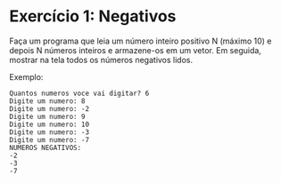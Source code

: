 # Exercício 1: Negativos
Faça um programa que leia um número inteiro positivo N (máximo 10) e depois N números inteiros
e armazene-os em um vetor. Em seguida, mostrar na tela todos os números negativos lidos.  

Exemplo:  
```
Quantos numeros voce vai digitar? 6
Digite um numero: 8
Digite um numero: -2
Digite um numero: 9
Digite um numero: 10
Digite um numero: -3
Digite um numero: -7   
NUMEROS NEGATIVOS:
-2
-3
-7